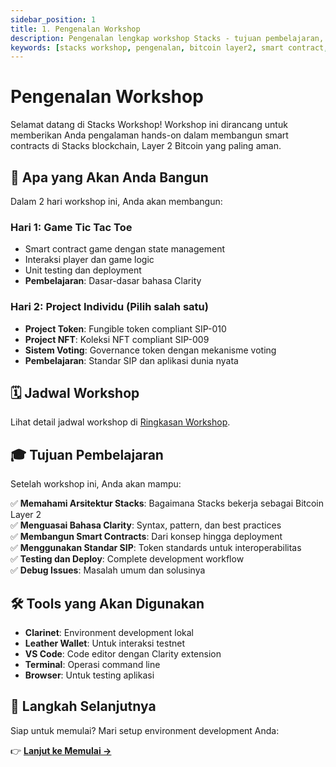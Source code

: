 ```yaml
---
sidebar_position: 1
title: 1. Pengenalan Workshop
description: Pengenalan lengkap workshop Stacks - tujuan pembelajaran, tools yang digunakan, dan persiapan untuk membangun smart contracts di Bitcoin Layer 2
keywords: [stacks workshop, pengenalan, bitcoin layer2, smart contract, clarity language, leather wallet, clarinet]
---
```


# Pengenalan Workshop

Selamat datang di Stacks Workshop! Workshop ini dirancang untuk memberikan Anda pengalaman hands-on dalam membangun smart contracts di Stacks blockchain, Layer 2 Bitcoin yang paling aman.

## 🎯 Apa yang Akan Anda Bangun

Dalam 2 hari workshop ini, Anda akan membangun:

### Hari 1: Game Tic Tac Toe
- Smart contract game dengan state management
- Interaksi player dan game logic
- Unit testing dan deployment
- **Pembelajaran**: Dasar-dasar bahasa Clarity

### Hari 2: Project Individu (Pilih salah satu)
- **Project Token**: Fungible token compliant SIP-010
- **Project NFT**: Koleksi NFT compliant SIP-009  
- **Sistem Voting**: Governance token dengan mekanisme voting
- **Pembelajaran**: Standar SIP dan aplikasi dunia nyata

## 🗓️ Jadwal Workshop

Lihat detail jadwal workshop di [Ringkasan Workshop](./workshop-overview.md).

## 🎓 Tujuan Pembelajaran

Setelah workshop ini, Anda akan mampu:

✅ **Memahami Arsitektur Stacks**: Bagaimana Stacks bekerja sebagai Bitcoin Layer 2  
✅ **Menguasai Bahasa Clarity**: Syntax, pattern, dan best practices  
✅ **Membangun Smart Contracts**: Dari konsep hingga deployment  
✅ **Menggunakan Standar SIP**: Token standards untuk interoperabilitas  
✅ **Testing dan Deploy**: Complete development workflow  
✅ **Debug Issues**: Masalah umum dan solusinya  

## 🛠️ Tools yang Akan Digunakan

- **Clarinet**: Environment development lokal
- **Leather Wallet**: Untuk interaksi testnet
- **VS Code**: Code editor dengan Clarity extension
- **Terminal**: Operasi command line
- **Browser**: Untuk testing aplikasi

## 🚀 Langkah Selanjutnya

Siap untuk memulai? Mari setup environment development Anda:

👉 **[Lanjut ke Memulai →](../getting-started/introduction)**